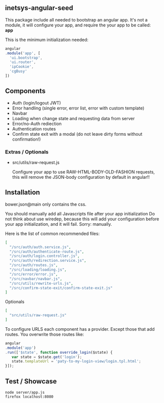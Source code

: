 ## inetsys-angular-seed

This package include all needed to bootstrap an angular app.
It's not a module, it will configure your app, and require the your app
to be called: **app**

This is the minimum initialization needed:


```js
angular
.module('app', [
  'ui.bootstrap',
  'ui.router',
  'ipCookie',
  'cgBusy'
])
```

## Components

* Auth (login/logout JWT)
* Error handling (single error, error list, error with custom template)
* Navbar
* Loading when change state and requesting data from server
* Error/no-Auth rediection
* Authentication routes
* Confirm state exit with a modal (do not leave dirty forms without confirmation!)

### Extras / Optionals

* src/utils/raw-request.js

  Configure your app to use RAW-HTML-BODY-OLD-FASHION requests, this will remove the JSON-body configuration by default in angular!!


## Installation

bower.json@main only contains the css.

You should manually add all Javascripts file after your app initialization
Do not think about use wiredep, because this will add your configuration before your app initialization, and it will fail. Sorry: manually.

Here is the list of common recommended files:

```json
[
  "/src/auth/auth.service.js",
  "/src/auth/authenticate-route.js",
  "/src/auth/login.controller.js",
  "/src/auth/redirection.service.js",
  "/src/auth/routes.js",
  "/src/loading/loading.js",
  "/src/error/error.js",
  "/src/navbar/navbar.js",
  "/src/utils/rewrite-urls.js",
  "/src/confirm-state-exit/confirm-state-exit.js"
]
```

Optionals

```json
[
  "src/utils/raw-request.js"
]
```

To configure URLS each component has a provider.
Except those that add routes. You overwrite those routes like:

```js
angular
.module('app')
.run(['$state', function override_login($state) {
   var state = $state.get('login');
   state.templateUrl = 'paty-to-my-login-view/login.tpl.html';
}]);
```

## Test / Showcase

```
node server/app.js
firefox localhost:8080
```
